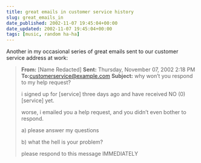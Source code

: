 ```yaml
---
title: great emails in customer service history
slug: great_emails_in
date_published: 2002-11-07 19:45:04+00:00
date_updated: 2002-11-07 19:45:04+00:00
tags: [music, random ha-ha]
---
```

Another in my occasional series of great emails sent to our customer service address at work:

> **From:** [Name Redacted]
> **Sent:** Thursday, November 07, 2002 2:18 PM
> **To:**[customerservice@example.com](mailto:customerservice@example.com)
> **Subject:** why won’t you respond to my help request?
> 
> i signed up for [service] three days ago and have received NO (0) [service] yet.
> 
> worse, i emailed you a help request, and you didn’t even bother to respond.
> 
> a) please answer my questions
> 
> b) what the hell is your problem?
> 
> please respond to this message IMMEDIATELY
